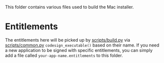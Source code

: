 This folder contains various files used to build the Mac installer.

# Entitlements

The entitlements here will be picked up by [scripts/build.py](../../../scripts/build.py) 
via [scripts/common.py](../../../scripts/common.py) `codesign_executable()` based on their name. 
If you need a new application to be signed with specific entitlements,  you can simply add a file 
called `your-app-name.entitlements` to this folder.
